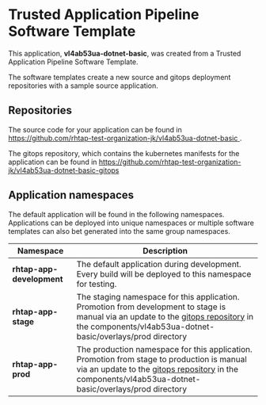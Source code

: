 # Trusted Application Pipeline Software Template

This application, **vl4ab53ua-dotnet-basic**, was created from a Trusted Application Pipeline Software Template.

The software templates create a new source and gitops deployment repositories with a sample source application. 

## Repositories

The source code for your application can be found in [https://github.com/rhtap-test-organization-jk/vl4ab53ua-dotnet-basic ](https://github.com/rhtap-test-organization-jk/vl4ab53ua-dotnet-basic ).
 
The gitops repository, which contains the kubernetes manifests for the application can be found in 
[https://github.com/rhtap-test-organization-jk/vl4ab53ua-dotnet-basic-gitops ](https://github.com/rhtap-test-organization-jk/vl4ab53ua-dotnet-basic-gitops ) 

## Application namespaces 

The default application will be found in the following namespaces. Applications can be deployed into unique namespaces or multiple software templates can also bet generated into the same group namespaces.  

|  Namespace   |  Description   |  
| -------- | -------- |   
| **rhtap-app-development** | The default application during development. Every build will be deployed to this namespace for testing. | 
| **rhtap-app-stage** | The staging namespace for this application. Promotion from development to stage is manual via an update to the [gitops repository](https://github.com/rhtap-test-organization-jk/vl4ab53ua-dotnet-basic-gitops ) in the components/vl4ab53ua-dotnet-basic/overlays/prod directory |  
| **rhtap-app-prod** | The production namespace for this application. Promotion from stage to production is manual via an update to the [gitops repository](https://github.com/rhtap-test-organization-jk/vl4ab53ua-dotnet-basic-gitops ) in the components/vl4ab53ua-dotnet-basic/overlays/prod directory | 